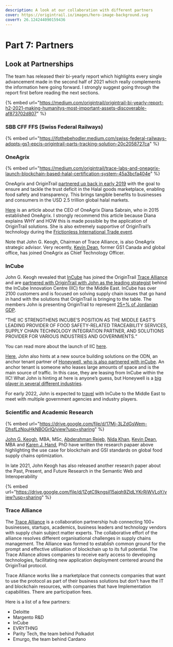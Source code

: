 ```yaml
---
description: A look at our collaboration with different partners
cover: https://origintrail.io/images/hero-image-background.svg
coverY: 26.124244090159436
---
```


# Part 7: Partners

## **Look at Partnerships**

The team has released their bi-yearly report which highlights every single advancement made in the second half of 2021 which really complements the information here going forward. I strongly suggest going through the report first before reading the next sections.

{% embed url="https://medium.com/origintrail/origintrail-bi-yearly-report-h2-2021-making-humanitys-most-important-assets-discoverable-af873702d807" %}

### **SBB CFF FFS** (Swiss Federal Railways)

{% embed url="https://ifothebehodler.medium.com/swiss-federal-railways-adopts-gs1-epcis-origintrail-parts-tracking-solution-20c2058727ca" %}

### **OneAgrix**

{% embed url="https://medium.com/origintrail/trace-labs-and-oneagrix-launch-blockchain-based-halal-certification-system-45a3bcfa404e" %}

OneAgrix and OriginTrail [partnered up back in early 2019](https://medium.com/origintrail/trace-labs-and-oneagrix-partner-up-to-enable-halal-product-traceability-on-the-blockchain-cde5dcb0efd1) with the goal to ensure and tackle the trust deficit in the Halal goods marketplace, enabling food safety and transparency. This brings tangible benefits to businesses and consumers in the USD 2.5 trillion global halal markets.

[Here](https://www.foodnavigator-asia.com/Article/2021/04/29/Tech-ambition-OneAgrix-has-dreams-of-being-the-first-halal-unicorn) is an article about the CEO of OneAgrix Diana Sabrain, who in 2015 established OneAgrix. I strongly recommend this article because Diana explains WHY and HOW this is made possible by the application of OriginTrail solutions. She is also extremely supportive of OriginTrail’s technology during the [Frictionless International Trade event](https://youtu.be/8dbpQVdUQ-4).

Note that John G. Keogh, Chairman of Trace Alliance, is also OneAgrix strategic advisor. Very recently, [Kevin Dean](https://www.halaltimes.com/oneagrix-appoints-kevin-dean-as-chief-technology-officer/), former GS1 Canada and global office, has joined OneAgrix as Chief Technology Officer.

### **InCube**

John G. Keogh revealed that [InCube](https://e-incube.ca/#/) has joined the OriginTrail [Trace Alliance](https://alliance.origintrail.io/members) and are [partnered with OriginTrail with John as the leading strategist](https://twitter.com/jgkeogh/status/1438133337273503751) behind the InCube Innovation Centre (IIC) for the Middle East. InCube has over 2100 customers and is focused on solving supply chain issues that go hand in hand with the solutions that OriginTrail is bringing to the table. The members John is presenting OriginTrail to represent [25+% of ](https://twitter.com/JGKeogh/status/1452903658606170115?s=20)[Jordanian GDP](https://twitter.com/JGKeogh/status/1452903658606170115?s=20).&#x20;

“THE IIC STRENGTHENS INCUBE’S POSITION AS THE MIDDLE EAST’S LEADING PROVIDER OF FOOD SAFETY-RELATED TRACEABILITY SERVICES, SUPPLY CHAIN TECHNOLOGY INTEGRATION PARTNER, AND SOLUTIONS PROVIDER FOR VARIOUS INDUSTRIES AND GOVERNMENTS.“

You can read more about the launch of IIC [here](https://e-incube.ca/#/NewsLetter/cnVrNjlO7D12YNKU0RoB).

[Here](https://twitter.com/JGKeogh/status/1438152505288916993?s=20), John also hints at a new source building solutions on the ODN, an anchor tenant partner of [Honeywell, who is also partnered with inCube](https://twitter.com/INCUBEFZCO/status/1452922835329064969?s=20). An anchor tenant is someone who leases large amounts of space and is the main source of traffic. In this case, they are leasing from InCube within the IIC! What John is hinting at here is anyone’s guess, but Honeywell is a [big player in several different industries](https://www.honeywell.com/us/en/industries/overview).

For early 2022, John is expected to [travel](https://twitter.com/JGKeogh/status/1475939221701468162) with InCube to the Middle East to meet with multiple government agencies and industry players.&#x20;

### **Scientific and Academic Research**

{% embed url="https://drive.google.com/file/d/17Mj-3LZdGsWem-DhsfLzNouHkNBOGrlQ/view?usp=sharing" %}

[John G. Keogh](https://pubmed.ncbi.nlm.nih.gov/?term=Keogh%20JG%5BAuthor%5D), MBA, MSc, [Abderahman Rejeb](https://pubmed.ncbi.nlm.nih.gov/?term=Rejeb%20A%5BAuthor%5D), [Nida Khan](https://pubmed.ncbi.nlm.nih.gov/?term=Khan%20N%5BAuthor%5D), [Kevin Dean](https://pubmed.ncbi.nlm.nih.gov/?term=Dean%20K%5BAuthor%5D), MBA and [Karen J. Hand](https://pubmed.ncbi.nlm.nih.gov/?term=Hand%20KJ%5BAuthor%5D), PhD have written the research papaer above highlighting the use case for blockchain and GSI standards on global food supply chains optimization.

In late 2021, John Keogh has also released another research paper about the Past, Present, and Future Research in the Semantic Web and Interoperability

{% embed url="https://drive.google.com/file/d/1ZgtC9kngsil15ajqh9ZldLYKrRiWVLoY/view?usp=sharing" %}

### **Trace Alliance**

The [Trace Alliance](https://alliance.origintrail.io/) is a collaboration partnership hub connecting 100+ businesses, startups, academics, business leaders and technology vendors with supply chain subject matter experts. The collaborative effort of the alliance resolves different organisational challenges in supply chains management. The Alliance was formed to establish common ground for the prompt and effective utilisation of blockchain up to its full potential. The Trace Alliance allows companies to receive early access to developing technologies, facilitating new application deployment centered around the OriginTrail protocol.

Trace Alliance works like a marketplace that connects companies that want to use the protocol as part of their business solutions but don’t have the IT and blockchain resources, with companies that have Implementation capabilities. There are participation fees.&#x20;

Here is a list of a few partners:

* Deloitte
* Margento R\&D
* InCube
* EVRYTHNG
* Parity Tech, the team behind Polkadot
* Emurgo, the team behind Cardano
